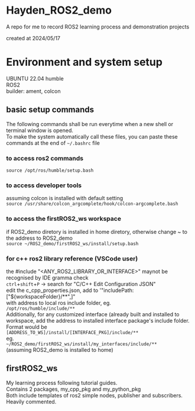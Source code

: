 # Hayden_ROS2_demo  
A repo for me to record ROS2 learning process and demonstration projects  

created at 2024/05/17  
# Environment and system setup  
UBUNTU 22.04 humble  
ROS2  
builder: ament, colcon  
## basic setup commands  
The following commands shall be run everytime when a new shell or terminal window is opened.  
To make the system automatically call these files, you can paste these commands at the end of `~/.bashrc` file  
### to access ros2 commands  
`source /opt/ros/humble/setup.bash`  
### to access developer tools  
assuming colcon is installed with default setting  
`source /usr/share/colcon_argcomplete/hook/colcon-argcomplete.bash`  
### to access the firstROS2_ws workspace  
if ROS2_demo diretory is installed in home diretory, otherwise change ~ to the address to ROS2_demo  
`source ~/ROS2_demo/firstROS2_ws/install/setup.bash`  
### for c++ ros2 library reference (VSCode user)  
the #include "<ANY_ROS2_LIBRARY_OR_INTERFACE>" maynot be recognised by IDE gramma check  
`ctrl`+`shift`+`P` -> search for "C/C++ Edit Configuration JSON"  
edit the c_cpp_properties.json, add to '"includePath:["${workspaceFolder}/**",]"  
with address to local ros include folder, eg.  
`/opt/ros/humble/include/**`  
Additionally, for any customized interface (already built and installed to workspace, add the address to installed interface package's include folder.   
Format would be  
`[ADDRESS_TO_WS]/install/[INTERFACE_PKG]/include/**`  
eg.  
`~/ROS2_demo/firstROS2_ws/install/my_interfaces/include/**`  
(assuming ROS2_demo is installed to home)  


## firstROS2_ws 
My learning process following tutorial guides.  
Contains 2 packages, my_cpp_pkg and my_python_pkg  
Both include templates of ros2 simple nodes, publisher and subscribers.  
Heavily commented.  
